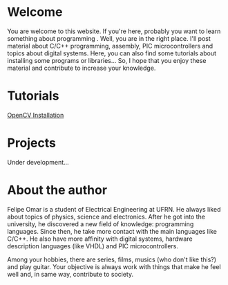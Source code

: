 # Welcome
You are welcome to this website. If you're here, probably you want to learn something about programming . Well, you are in the right place. I'll post material about C/C++ programming, assembly, PIC microcontrollers and topics about digital systems. Here, you can also find some tutorials about installing some programs or libraries... So, I hope that you enjoy these material and contribute to increase your knowledge. 

# Tutorials
[OpenCV Installation](tutorials/opencv/install_opencv.html)

# Projects
Under development...

# About the author
Felipe Omar is a student of Electrical Engineering at UFRN. He always liked about topics of physics, science and electronics. After he got into the university, he discovered a new field of knowledge: programming languages. Since then, he take more contact with the main languages like C/C++. He also have more affinity with digital systems, hardware description languages (like VHDL) and PIC microcontrollers.

Among your hobbies, there are series, films, musics (who don't like this?) and play guitar. Your objective is always work with things that make he feel well and, in same way, contribute to society.
